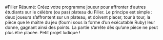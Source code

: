 #Filler
Résumé: Créez votre programme joueur pour affronter d’autres étudiants sur le célèbre
(ou pas) plateau du Filler. Le principe est simple : deux joueurs s’affrontent sur un
plateau, et doivent placer, tour à tour, la pièce que le maître du jeu (fourni sous la
forme d’un exécutable Ruby) leur donne, gagnant ainsi des points. La partie s’arrête dès
qu’une pièce ne peut plus être placée. Petit projet ludique !
